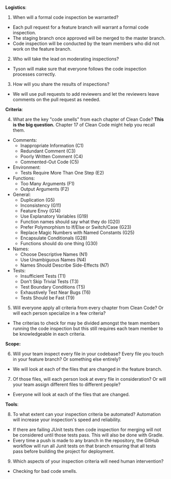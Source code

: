**Logistics**:

  1. When will a formal code inspection be warranted?



*   Each pull request for a feature branch will warrant a formal code inspection.
*   The staging branch once approved will be merged to the master branch.
*   Code inspection will be conducted by the team members who did not work on the feature branch.

  2. Who will take the lead on moderating inspections?

*   Tyson will make sure that everyone follows the code inspection processes correctly.

  3. How will you share the results of inspections?



*   We will use pull requests to add reviewers and let the reviewers leave comments on the pull request as needed.

**Criteria**:

  4. What are the key "code smells" from each chapter of Clean Code? **This is the big question.** Chapter 17 of Clean Code might help you recall them.



*   Comments:
    *   Inappropriate Information (C1)
    *   Redundant Comment (C3)
    *   Poorly Written Comment (C4)
    *   Commented-Out Code (C5)
*   Environment:
    *   Tests Require More Than One Step (E2)
*   Functions:
    *   Too Many Arguments (F1)
    *   Output Arguments (F2)
*   General:
    *   Duplication (G5)
    *   Inconsistency (G11)
    *   Feature Envy (G14)
    *   Use Explanatory Variables (G19)
    *   Function names should say what they do (G20)
    *   Prefer Polymorphism to If/Else or Switch/Case (G23)
    *   Replace Magic Numbers with Named Constants (G25)
    *   Encapsulate Conditionals (G28)
    *   Functions should do one thing (G30)
*   Names:
    *   Choose Descriptive Names (N1)
    *   Use Unambiguous Names (N4)
    *   Names Should Describe Side-Effects (N7)
*   Tests:
    *   Insufficient Tests (T1)
    *   Don’t Skip Trivial Tests (T3)
    *   Test Boundary Conditions (T5)
    *   Exhaustively Test Near Bugs (T6)
    *   Tests Should be Fast (T9)

  5. Will everyone apply all criteria from every chapter from Clean Code? Or will each person specialize in a few criteria?



*   The criterias to check for may be divided amongst the team members running the code inspection but this still requires each team member to be knowledgeable in each criteria.

**Scope:**

  6. Will your team inspect every file in your codebase? Every file you touch in your feature branch? Or something else entirely?



*   We will look at each of the files that are changed in the feature branch.

  7. Of those files, will each person look at every file in consideration? Or will your team assign different files to different people?



*   Everyone will look at each of the files that are changed.

**Tools**:

  8. To what extent can your inspection criteria be automated? Automation will increase your inspection's speed and reliability.



*   If there are failing JUnit tests then code inspection for merging will not be considered until those tests pass. This will also be done with Gradle.
*   Every time a push is made to any branch in the repository, the GitHub workflow will run all Junit tests on that branch ensuring that all tests pass before building the project for deployment.

  9. Which aspects of your inspection criteria will need human intervention?



*   Checking for bad code smells.
